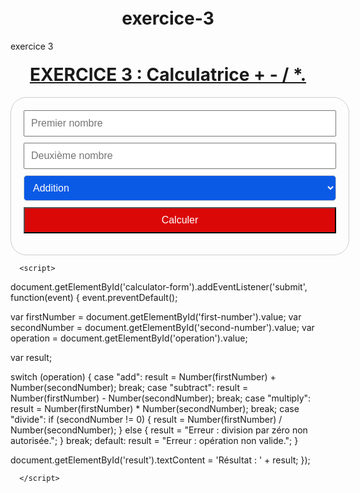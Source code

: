# exercice-3
exercice 3 


<!DOCTYPE html>
<html lang="en">
<head>
    <meta charset="UTF-8">
    <meta name="viewport" content="width=device-width, initial-scale=1.0">
    <title>Document</title>
</head>
<body>
    <h1>
       <u> EXERCICE 3 : Calculatrice + - / *. </u>
    </h1>
    <div class="calculator">
        <form id="calculator-form">
          <input type="number" id="first-number" placeholder="Premier nombre" required>
          <input type="number" id="second-number" placeholder="Deuxième nombre" required>
          <select id="operation">
            <option value="add">Addition</option>
            <option value="subtract">Soustraction</option>
            <option value="multiply">Multiplication</option>
            <option value="divide">Division</option>
          </select>
          <button type="submit">Calculer</button>
        </form>
        <p id="result"></p>
      </div>


      <script>
document.getElementById('calculator-form').addEventListener('submit', function(event) {
  event.preventDefault();

  var firstNumber = document.getElementById('first-number').value;
  var secondNumber = document.getElementById('second-number').value;
  var operation = document.getElementById('operation').value;

  var result;

  switch (operation) {
    case "add":
      result = Number(firstNumber) + Number(secondNumber);
      break;
    case "subtract":
      result = Number(firstNumber) - Number(secondNumber);
      break;
    case "multiply":
      result = Number(firstNumber) * Number(secondNumber);
      break;
    case "divide":
      if (secondNumber != 0) {
        result = Number(firstNumber) / Number(secondNumber);
      } else {
        result = "Erreur : division par zéro non autorisée.";
      }
      break;
    default:
      result = "Erreur : opération non valide.";
  }

  document.getElementById('result').textContent = 'Résultat : ' + result;
});

      </script>
</body>
</html>

<style>
.calculator {
  width: 500px;
  margin: 0 auto;
  padding: 20px;
  border: 1px solid #ccc;
  border-radius: 25px;
}

#calculator-form {
  display: flex;
  flex-direction: column;
  gap: 10px;
}

#calculator-form input,
#calculator-form select,
#calculator-form button {
  padding: 10px;
  font-size: 16px;
}

#calculator-form button {
  background-color: #121412;
  color: white;
  cursor: pointer;
}




#calculator-form input[type="text"],
#calculator-form select {
  background-color: rgb(10, 90, 229);
  color: white;
  border: 1px solid #ccc;
  border-radius: 5px;
}

#calculator-form button[type="submit"] {
  background-color: rgb(219, 8, 8);
  color: white;
  cursor: pointer;
}

#calculator-form button[type="submit"]:hover {
  background-color: #191919;
}

h1{
    text-align: center;
    margin-top: 20px;
}
#result{
  text-align: center;
  color: green;
}
</style>
